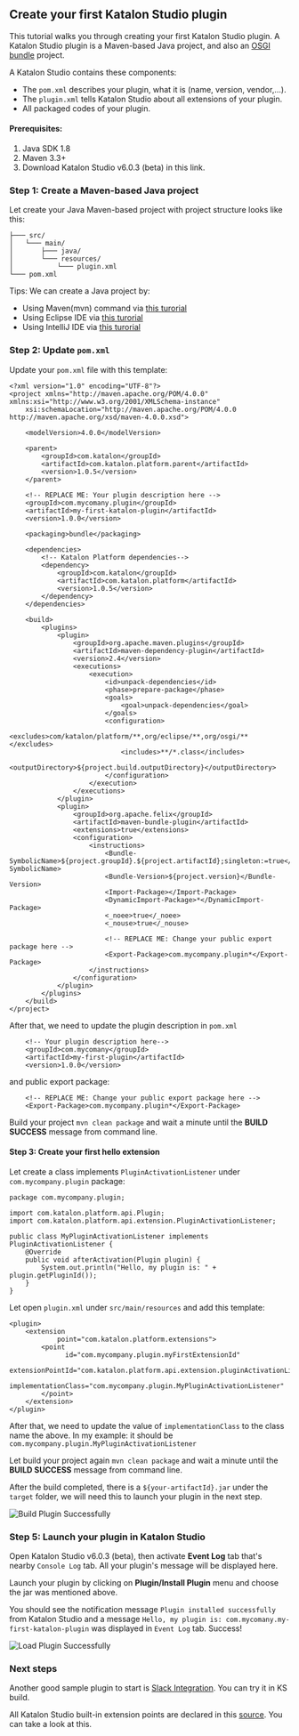 ## Create your first Katalon Studio plugin

This tutorial walks you through creating your first Katalon Studio plugin. A Katalon Studio plugin is a Maven-based Java project, and also an [OSGI bundle](https://www.google.com/search?q=ogsi+bundle&oq=ogsi+bundle&aqs=chrome..69i57j0l5.2074j0j7&sourceid=chrome&ie=UTF-8) project.

A Katalon Studio contains these components:
- The `pom.xml` describes your plugin, what it is (name, version, vendor,...).
- The `plugin.xml` tells Katalon Studio about all extensions of your plugin.
- All packaged codes of your plugin.

#### Prerequisites:

1. Java SDK 1.8
2. Maven 3.3+
3. Download Katalon Studio v6.0.3 (beta) in this link.

### Step 1: Create a Maven-based Java project
Let create your Java Maven-based project with project structure looks like this:
```
├─── src/
│   └─── main/
│       ├─── java/
│       └─── resources/
│           └─── plugin.xml
└─── pom.xml
```

Tips: We can create a Java project by:
- Using Maven(mvn) command via [this turorial](https://maven.apache.org/guides/getting-started/maven-in-five-minutes.html)
- Using Eclipse IDE via [this turorial](https://www.tech-recipes.com/rx/39279/create-a-new-maven-project-in-eclipse/)
- Using IntelliJ IDE via [this turorial](https://www.jetbrains.com/help/idea/maven-support.html)

### Step 2: Update `pom.xml`
Update your `pom.xml` file with this template:

```
<?xml version="1.0" encoding="UTF-8"?>
<project xmlns="http://maven.apache.org/POM/4.0.0" xmlns:xsi="http://www.w3.org/2001/XMLSchema-instance"
	xsi:schemaLocation="http://maven.apache.org/POM/4.0.0 http://maven.apache.org/xsd/maven-4.0.0.xsd">

	<modelVersion>4.0.0</modelVersion>

	<parent>
		<groupId>com.katalon</groupId>
		<artifactId>com.katalon.platform.parent</artifactId>
		<version>1.0.5</version>
	</parent>

    <!-- REPLACE ME: Your plugin description here -->
	<groupId>com.mycomany.plugin</groupId>
	<artifactId>my-first-katalon-plugin</artifactId>
	<version>1.0.0</version>

	<packaging>bundle</packaging>

	<dependencies>
		<!-- Katalon Platform dependencies-->
		<dependency>
			<groupId>com.katalon</groupId>
			<artifactId>com.katalon.platform</artifactId>
			<version>1.0.5</version>
		</dependency>
	</dependencies>

	<build>
		<plugins>
			<plugin>
				<groupId>org.apache.maven.plugins</groupId>
				<artifactId>maven-dependency-plugin</artifactId>
				<version>2.4</version>
				<executions>
					<execution>
						<id>unpack-dependencies</id>
						<phase>prepare-package</phase>
						<goals>
							<goal>unpack-dependencies</goal>
						</goals>
						<configuration>
							<excludes>com/katalon/platform/**,org/eclipse/**,org/osgi/**</excludes>
							<includes>**/*.class</includes>
							<outputDirectory>${project.build.outputDirectory}</outputDirectory>
						</configuration>
					</execution>
				</executions>
			</plugin>
			<plugin>
				<groupId>org.apache.felix</groupId>
				<artifactId>maven-bundle-plugin</artifactId>
				<extensions>true</extensions>
				<configuration>
					<instructions>
						<Bundle-SymbolicName>${project.groupId}.${project.artifactId};singleton:=true</Bundle-SymbolicName>
						<Bundle-Version>${project.version}</Bundle-Version>
						<Import-Package></Import-Package>
						<DynamicImport-Package>*</DynamicImport-Package>
						<_noee>true</_noee>
						<_nouse>true</_nouse>

						<!-- REPLACE ME: Change your public export package here -->
						<Export-Package>com.mycompany.plugin*</Export-Package>
					</instructions>
				</configuration>
			</plugin>
		</plugins>
	</build>
</project>
```

After that, we need to update the plugin description in `pom.xml`
```
	<!-- Your plugin description here-->
	<groupId>com.mycomany</groupId>
	<artifactId>my-first-plugin</artifactId>
	<version>1.0.0</version>
```

and public export package:
```
	<!-- REPLACE ME: Change your public export package here -->
    <Export-Package>com.mycompany.plugin*</Export-Package>
```

Build your project `mvn clean package` and wait a minute until the **BUILD SUCCESS** message from command line.

#### Step 3: Create your first hello extension

Let create a class implements `PluginActivationListener` under `com.mycompany.plugin` package:
```
package com.mycompany.plugin;

import com.katalon.platform.api.Plugin;
import com.katalon.platform.api.extension.PluginActivationListener;

public class MyPluginActivationListener implements PluginActivationListener {
    @Override
    public void afterActivation(Plugin plugin) {
        System.out.println("Hello, my plugin is: " + plugin.getPluginId());
    }
}
```

Let open `plugin.xml` under `src/main/resources` and add this template:
```
<plugin>
	<extension
	        point="com.katalon.platform.extensions">
	    <point
	          id="com.mycompany.plugin.myFirstExtensionId"
	          extensionPointId="com.katalon.platform.api.extension.pluginActivationListener"
	          implementationClass="com.mycompany.plugin.MyPluginActivationListener"
	    </point>
	</extension>
</plugin>
```

After that, we need to update the value of `implementationClass` to the class name the above. In my example: it should be `com.mycompany.plugin.MyPluginActivationListener`

Let build your project again `mvn clean package` and wait a minute until the **BUILD SUCCESS** message from command line.

After the build completed, there is a `${your-artifactId}.jar` under the `target` folder, we will need this to launch your plugin in the next step.

![Build Plugin Successfully](https://raw.githubusercontent.com/katalon-studio/katalon-studio-platform/dev/docs/turorials/images/img_build_plugin.png)

### Step 5: Launch your plugin in Katalon Studio

Open Katalon Studio v6.0.3 (beta), then activate **Event Log** tab that's nearby `Console Log` tab. All your plugin's message will be displayed here.

Launch your plugin by clicking on **Plugin/Install Plugin** menu and choose the jar was mentioned above.

You should see the notification message `Plugin installed successfully` from Katalon Studio and a message `Hello, my plugin is: com.mycomany.my-first-katalon-plugin` was displayed in `Event Log` tab. Success!

![Load Plugin Successfully](https://raw.githubusercontent.com/katalon-studio/katalon-studio-platform/dev/docs/turorials/images/img_load_plugin.png)

### Next steps

Another good sample plugin to start is [Slack Integration](https://github.com/katalon-studio/katalon-studio-slack-plugin). You can try it in KS build.

All Katalon Studio built-in extension points are declared in this [source](https://github.com/katalon-studio/katalon-studio-platform/blob/master/com.katalon.platform/plugin.xml). You can take a look at this.